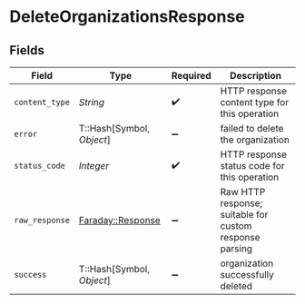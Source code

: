 # DeleteOrganizationsResponse


## Fields

| Field                                                                       | Type                                                                        | Required                                                                    | Description                                                                 |
| --------------------------------------------------------------------------- | --------------------------------------------------------------------------- | --------------------------------------------------------------------------- | --------------------------------------------------------------------------- |
| `content_type`                                                              | *String*                                                                    | :heavy_check_mark:                                                          | HTTP response content type for this operation                               |
| `error`                                                                     | T::Hash[Symbol, *Object*]                                                   | :heavy_minus_sign:                                                          | failed to delete the organization                                           |
| `status_code`                                                               | *Integer*                                                                   | :heavy_check_mark:                                                          | HTTP response status code for this operation                                |
| `raw_response`                                                              | [Faraday::Response](https://www.rubydoc.info/gems/faraday/Faraday/Response) | :heavy_minus_sign:                                                          | Raw HTTP response; suitable for custom response parsing                     |
| `success`                                                                   | T::Hash[Symbol, *Object*]                                                   | :heavy_minus_sign:                                                          | organization successfully deleted                                           |
